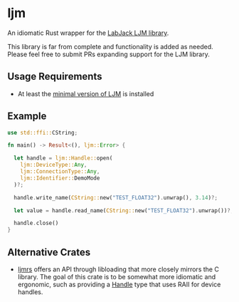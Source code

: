 # ljm
An idiomatic Rust wrapper for the [LabJack LJM library](https://labjack.com/pages/support?doc=%2Fsoftware-driver%2Fljm-users-guide).

This library is far from complete and functionality is added as needed. Please feel free to submit PRs expanding support for the LJM library.

## Usage Requirements
* At least the [minimal version of LJM](https://labjack.com/pages/support/?doc=/software-driver/installer-downloads/minimal-ljm-installers/#section-header-two-haxma) is installed

## Example
```rust
use std::ffi::CString;

fn main() -> Result<(), ljm::Error> {

  let handle = ljm::Handle::open(
    ljm::DeviceType::Any,
    ljm::ConnectionType::Any,
    ljm::Identifier::DemoMode
  )?;

  handle.write_name(CString::new("TEST_FLOAT32").unwrap(), 3.14)?;

  let value = handle.read_name(CString::new("TEST_FLOAT32").unwrap())?;

  handle.close()
}
```

## Alternative Crates
- [ljmrs](https://crates.io/crates/ljmrs) offers an API through libloading that more closely mirrors the C library. The goal of this crate is to be somewhat more idiomatic and ergonomic, such as providing a [Handle](crate::Handle) type that uses RAII for device handles.
